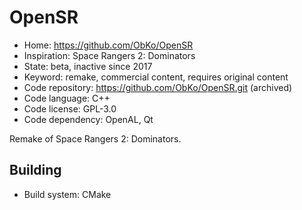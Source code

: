 # OpenSR

- Home: https://github.com/ObKo/OpenSR
- Inspiration: Space Rangers 2: Dominators
- State: beta, inactive since 2017
- Keyword: remake, commercial content, requires original content
- Code repository: https://github.com/ObKo/OpenSR.git (archived)
- Code language: C++
- Code license: GPL-3.0
- Code dependency: OpenAL, Qt

Remake of Space Rangers 2: Dominators.

## Building

- Build system: CMake
